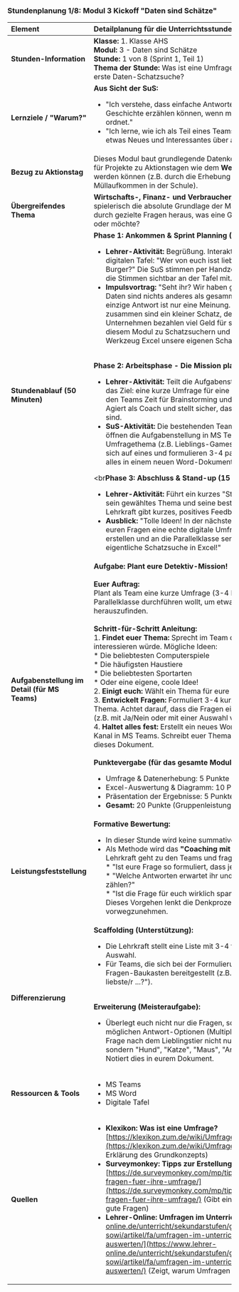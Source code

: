 ### **Stundenplanung 1/8: Modul 3 Kickoff "Daten sind Schätze"**

| **Element** | **Detailplanung für die Unterrichtsstunde** |
| :--- | :--- |
| **Stunden-Information** | **Klasse:** 1. Klasse AHS<br>**Modul:** 3 - Daten sind Schätze<br>**Stunde:** 1 von 8 (Sprint 1, Teil 1)<br>**Thema der Stunde:** Was ist eine Umfrage und wie planen wir unsere erste Daten-Schatzsuche? |
| **Lernziele / "Warum?"** | **Aus Sicht der SuS:**<br><ul><li>"Ich verstehe, dass einfache Antworten und Zahlen eine Geschichte erzählen können, wenn man sie richtig sammelt und ordnet."</li><li>"Ich lerne, wie ich als Teil eines Teams eine Umfrage plane, um etwas Neues und Interessantes über andere herauszufinden."</li></ul> |
| **Bezug zu Aktionstag** | Dieses Modul baut grundlegende Datenkompetenzen auf, die später für Projekte zu Aktionstagen wie dem **Welttag der Umwelt** genutzt werden können (z.B. durch die Erhebung von Daten zum Müllaufkommen in der Schule). |
| **Übergreifendes Thema** | **Wirtschafts-, Finanz- und Verbraucher/innenbildung:** Die SuS lernen spielerisch die absolute Grundlage der Marktforschung: Wie finde ich durch gezielte Fragen heraus, was eine Gruppe von Menschen denkt oder möchte? |
| **Stundenablauf (50 Minuten)** | **Phase 1: Ankommen & Sprint Planning (10 Min.)**<br><ul><li>**Lehrer-Aktivität:** Begrüßung. Interaktive Einstiegsfrage an der digitalen Tafel: "Wer von euch isst lieber Pizza? Und wer lieber Burger?" Die SuS stimmen per Handzeichen ab. Die Lehrkraft zählt die Stimmen sichtbar an der Tafel mit.</li><li>**Impulsvortrag:** "Seht ihr? Wir haben gerade Daten gesammelt! Daten sind nichts anderes als gesammelte Informationen. Eine einzige Antwort ist nur eine Meinung. Aber viele Antworten zusammen sind ein kleiner Schatz, der uns eine Geschichte erzählt. Unternehmen bezahlen viel Geld für solche Schätze. Wir werden in diesem Modul zu Schatzsuchern und lernen, wie wir mit dem Werkzeug Excel unsere eigenen Schatzkarten zeichnen."</li></ul><br>**Phase 2: Arbeitsphase - Die Mission planen (25 Min.)**<br><ul><li>**Lehrer-Aktivität:** Teilt die Aufgabenstellung in MS Teams. Erklärt das Ziel: eine kurze Umfrage für eine Parallelklasse zu planen. Gibt den Teams Zeit für Brainstorming und die Formulierung der Fragen. Agiert als Coach und stellt sicher, dass die Fragen klar und einfach sind.</li><li>**SuS-Aktivität:** Die bestehenden Teams finden sich zusammen. Sie öffnen die Aufgabenstellung in MS Teams, brainstormen ein Umfragethema (z.B. Lieblings-Games, Haustiere, Hobbys), einigen sich auf eines und formulieren 3-4 passende Fragen. Sie schreiben alles in einem neuen Word-Dokument in ihrem Team-Kanal nieder.</li></ul><br**Phase 3: Abschluss & Stand-up (15 Min.)**<br><ul><li>**Lehrer-Aktivität:** Führt ein kurzes "Stand-up". Jedes Team stellt sein gewähltes Thema und seine beste Frage der Klasse vor. Die Lehrkraft gibt kurzes, positives Feedback.</li><li>**Ausblick:** "Tolle Ideen! In der nächsten Stunde werden wir aus euren Fragen eine echte digitale Umfrage mit Microsoft Forms erstellen und an die Parallelklasse senden. Danach beginnt die eigentliche Schatzsuche in Excel!"</li></ul> |
| **Aufgabenstellung im Detail (für MS Teams)** | **Aufgabe: Plant eure Detektiv-Mission!**<br><br>**Euer Auftrag:**<br>Plant als Team eine kurze Umfrage (3-4 Fragen), die ihr in einer Parallelklasse durchführen wollt, um etwas Spannendes herauszufinden.<br><br>**Schritt-für-Schritt Anleitung:**<br>1.  **Findet euer Thema:** Sprecht im Team darüber, was euch interessieren würde. Mögliche Ideen:<br>    *   Die beliebtesten Computerspiele<br>    *   Die häufigsten Haustiere<br>    *   Die beliebtesten Sportarten<br>    *   Oder eine eigene, coole Idee!<br>2.  **Einigt euch:** Wählt ein Thema für eure Gruppe aus.<br>3.  **Entwickelt Fragen:** Formuliert 3-4 kurze und klare Fragen zu eurem Thema. Achtet darauf, dass die Fragen einfach zu beantworten sind (z.B. mit Ja/Nein oder mit einer Auswahl von Antworten).<br>4.  **Haltet alles fest:** Erstellt ein neues Word-Dokument in eurem Team-Kanal in MS Teams. Schreibt euer Thema und eure fertigen Fragen in dieses Dokument.<br><br>**Punktevergabe (für das gesamte Modul):**<br><ul><li>Umfrage & Datenerhebung: 5 Punkte</li><li>Excel-Auswertung & Diagramm: 10 Punkte</li><li>Präsentation der Ergebnisse: 5 Punkte</li><li>**Gesamt:** 20 Punkte (Gruppenleistung)</li></ul> |
| **Leistungsfeststellung** | **Formative Bewertung:**<br><ul><li>In dieser Stunde wird keine summative Bewertung durchgeführt.</li><li>Als Methode wird das **"Coaching mit Leitfragen"** eingesetzt. Die Lehrkraft geht zu den Teams und fragt:<br>    *   "Ist eure Frage so formuliert, dass jeder sie gleich versteht?"<br>    *   "Welche Antworten erwartet ihr und wie wollt ihr die später zählen?"<br>    *   "Ist die Frage für euch wirklich spannend?"<br>Dieses Vorgehen lenkt die Denkprozesse der SuS, ohne die Lösung vorwegzunehmen.</li></ul> |
| **Differenzierung** | **Scaffolding (Unterstützung):**<br><ul><li>Die Lehrkraft stellt eine Liste mit 3-4 fertigen Umfragethemen zur Auswahl.</li><li>Für Teams, die sich bei der Formulierung schwertun, wird ein Fragen-Baukasten bereitgestellt (z.B. "Welches ... ist dein/e liebste/r ...?").</li></ul><br>**Erweiterung (Meisteraufgabe):**<br><ul><li>Überlegt euch nicht nur die Fragen, sondern auch schon die möglichen Antwort-Optionen (Multiple Choice). Beispiel: Bei der Frage nach dem Lieblingstier nicht nur ein leeres Feld lassen, sondern "Hund", "Katze", "Maus", "Anderes" zur Auswahl geben. Notiert dies in eurem Dokument.</li></ul> |
| **Ressourcen & Tools** | <ul><li>MS Teams</li><li>MS Word</li><li>Digitale Tafel</li></ul> |
| **Quellen**| <ul><li>**Klexikon: Was ist eine Umfrage?** [https://klexikon.zum.de/wiki/Umfrage](https://klexikon.zum.de/wiki/Umfrage) (Eine sehr einfache Erklärung des Grundkonzepts)</li><li>**Surveymonkey: Tipps zur Erstellung von Fragen:** [https://de.surveymonkey.com/mp/tipps-zur-erstellung-von-fragen-fuer-ihre-umfrage/](https://de.surveymonkey.com/mp/tipps-zur-erstellung-von-fragen-fuer-ihre-umfrage/) (Gibt einfache und klare Beispiele für gute Fragen)</li><li>**Lehrer-Online: Umfragen im Unterricht:** [https://www.lehrer-online.de/unterricht/sekundarstufen/geisteswissenschaften/politik-sowi/artikel/fa/umfragen-im-unterricht-durchfuehren-und-auswerten/](https://www.lehrer-online.de/unterricht/sekundarstufen/geisteswissenschaften/politik-sowi/artikel/fa/umfragen-im-unterricht-durchfuehren-und-auswerten/) (Zeigt, warum Umfragen im Schulkontext sinnvoll sind)</li></ul> |

